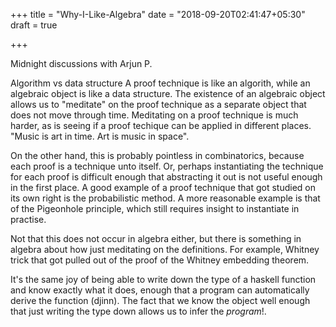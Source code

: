 +++
title = "Why-I-Like-Algebra"
date = "2018-09-20T02:41:47+05:30"
draft = true

+++

Midnight discussions with Arjun P.

Algorithm vs data structure
A proof technique is like an algorith, while an algebraic object is like
a data structure. The existence of an algebraic object allows us to
"meditate" on the proof technique as a separate object that does not
move through time. Meditating on a proof technique is much harder, as is
seeing if a proof techique can be applied in different places. 
"Music is art in time. Art is music in space".

On the other hand, this is probably pointless in combinatorics, because
each proof is a technique unto itself. Or, perhaps instantiating the
technique for each proof is difficult enough that abstracting it out
is not useful enough in the first place. A good example of a proof
technique that got studied on its own right is the probabilistic method. A
more reasonable example is that of the Pigeonhole principle, which still
requires insight to instantiate in practise.

Not that this does not occur in algebra either, but there is something in
algebra about how just meditating on the definitions. For example,
Whitney trick that got pulled out of the proof of the Whitney embedding
theorem.

It's the same joy of being able to write down the type of a haskell function
and know exactly what it does, enough that a program can automatically
derive the function (djinn). The fact that we know the object well enough
that just writing the type down allows us to infer the _program_!.

